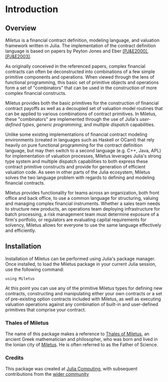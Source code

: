 # Introduction

## Overview

*Miletus* is a financial contract definition, modeling language, and valuation framework written in Julia.  The implementation of the contract definition language is based on papers by Peyton Jones and Eber [[PJ&E2000]](http://research.microsoft.com/en-us/um/people/simonpj/Papers/financial-contracts/contracts-icfp.htm),[[PJ&E2003]](http://citeseerx.ist.psu.edu/viewdoc/summary?doi=10.1.1.14.7885).

As originally conceived in the referenced papers, complex financial contracts can often be deconstructed into combinations of a few simple primitive components and operations.   When viewed through the lens of functional programming, this basic set of primitive objects and operations form a set of "combinators" that can be used in the construction of more complex financial constructs.

Miletus provides both the basic primitives for the construction of financial contract payoffs as well as a decoupled set of valuation model routines that can be applied to various combinations of contract primitives.  In Miletus, these "combinators" are implemented through the use of Julia's *user-defined types*, *generic programming*, and *multiple dispatch* capabilities.

Unlike some existing implementations of financial contract modeling environments (created in languages such as Haskell or OCaml) that rely heavily on pure functional programming for the contract definition language, but may then switch to a second language (e.g. C++, Java, APL) for implementation of valuation processes, Miletus leverages Julia's strong type system and multiple dispatch capabilities to both express these contract primitive constructs and provide for generation of efficient valuation code.  As seen in other parts of the Julia ecosystem, Miletus solves the two language problem with regards to defining and modeling financial contracts.

Miletus provides functionality for teams across an organization, both front office and back office, to use a common language for structuring, valuing and managing complex financial instruments.  Whether a sales team needs to structure new products, an operations team deploying infrastructure for batch processing, a risk management team must determine exposure of a firm's portfolio, or regulators are evaluating capital requirements for solvency, Miletus allows for everyone to use the same language effectively and efficiently.

## Installation

Installation of Miletus can be performed using Julia's package manager. Once installed, to load the Miletus package in your current Julia session, use the following command:

```@example
using Miletus
```

At this point you can use any of the primitive Miletus types for defining new contracts, constructing and manipulating either your own contracts or a set of pre-existing option contracts included with Miletus, as well as executing valuation operations against any combination of built-in and user-defined primitives that comprise your contract.

### Thales of Miletus

The name of this package makes a reference to [Thales of Miletus](https://en.wikipedia.org/wiki/Thales_of_Miletus), an ancient Greek mathematician and philosopher, who was born and lived in the Ionian city of [Miletus](https://en.wikipedia.org/wiki/Miletus). He is often referred to as the Father of Science. 

### Credits

This package was created at [Julia Computing](https://juliacomputing.com), with subsequent contributions from the [wider community](https://github.com/JuliaComputing/Miletus.jl/graphs/contributors)
